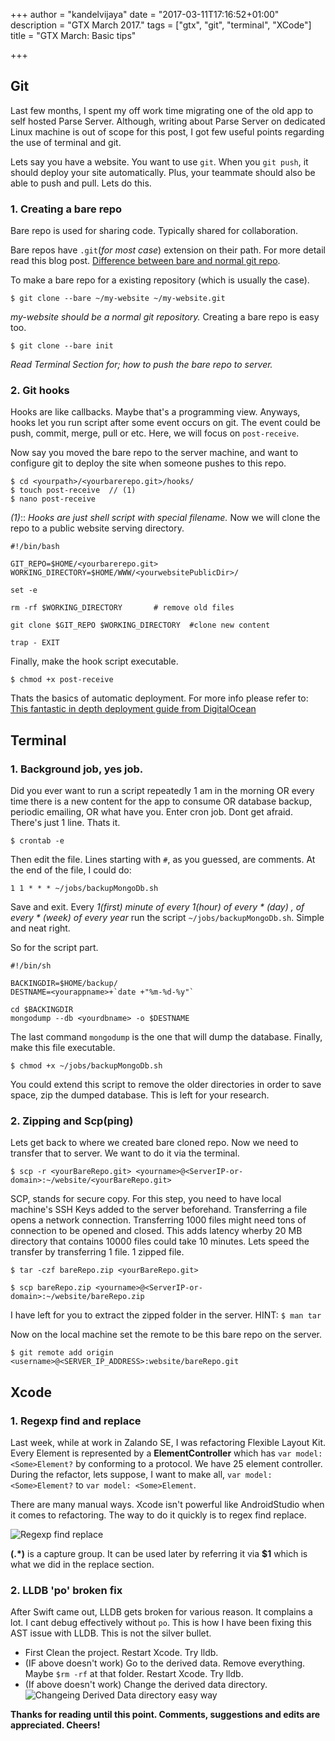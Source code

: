 +++
author = "kandelvijaya"
date = "2017-03-11T17:16:52+01:00"
description = "GTX March 2017."
tags = ["gtx", "git", "terminal", "XCode"]
title = "GTX March: Basic tips"

+++



## Git
Last few months, I spent my off work time migrating one of the old app to self hosted
Parse Server. Although, writing about Parse Server on dedicated Linux machine is out of scope for
this post, I got few useful points regarding the use of terminal and git.

Lets say you have a website. You want to use `git`. When you `git push`, it should
deploy your site automatically. Plus, your teammate should also be able to push and pull.
Lets do this.

### 1. Creating a bare repo
Bare repo is used for sharing code. Typically shared for collaboration.

Bare repos have `.git`(_for most case_) extension on their path. For more detail
    read this blog post. [Difference between bare and normal git repo](http://www.saintsjd.com/2011/01/what-is-a-bare-git-repository/).

To make a bare repo for a existing repository (which is usually the case).

```
$ git clone --bare ~/my-website ~/my-website.git
```

_my-website should be a normal git repository._
Creating a bare repo is easy too.

```
$ git clone --bare init
```
_Read Terminal Section for; how to push the bare repo to server._


### 2. Git hooks
Hooks are like callbacks. Maybe that's a programming view. Anyways, hooks let you run script after some event occurs on git. The event could be push, commit, merge, pull or etc. Here, we will focus on `post-receive`.

Now say you moved the bare repo to the server machine, and want to configure git to
deploy the site when someone pushes to this repo.
```
$ cd <yourpath>/<yourbarerepo.git>/hooks/
$ touch post-receive  // (1)
$ nano post-receive   
```
_(1)_:: _Hooks are just shell script with special filename._
Now we will clone the repo to a public website serving directory.
```
#!/bin/bash

GIT_REPO=$HOME/<yourbarerepo.git>
WORKING_DIRECTORY=$HOME/WWW/<yourwebsitePublicDir>/

set -e

rm -rf $WORKING_DIRECTORY       # remove old files

git clone $GIT_REPO $WORKING_DIRECTORY  #clone new content

trap - EXIT
```

Finally, make the hook script executable.
```
$ chmod +x post-receive
```

Thats the basics of automatic deployment. For more info please refer to:
[This fantastic in depth deployment guide from DigitalOcean](https://www.digitalocean.com/community/tutorials/how-to-deploy-a-hugo-site-to-production-with-git-hooks-on-ubuntu-14-04)

## Terminal
### 1. Background job, yes job.
Did you ever want to run a script repeatedly 1 am in the morning OR every time there is a new content for the app to consume OR database backup, periodic emailing, OR what have you. Enter cron job. Dont get afraid. There's just 1 line. Thats it.

```
$ crontab -e
```

Then edit the file. Lines starting with `#`, as you guessed, are comments.
At the end of the file, I could do:
```
1 1 * * * ~/jobs/backupMongoDb.sh
```

Save and exit. Every _1(first) minute of every 1(hour) of every * (day) , of every * (week) of every year_
 run the script `~/jobs/backupMongoDb.sh`. Simple and neat right.

So for the script part.
```
#!/bin/sh

BACKINGDIR=$HOME/backup/
DESTNAME=<yourappname>+`date +"%m-%d-%y"`

cd $BACKINGDIR
mongodump --db <yourdbname> -o $DESTNAME
```
The last command `mongodump` is the one that will dump the database. Finally, make this
file executable.

```
$ chmod +x ~/jobs/backupMongoDb.sh
```

You could extend this script to remove the older directories in order to save space, zip the dumped database. This is left for your research.

### 2. Zipping and Scp(ping)
Lets get back to where we created bare cloned repo. Now we need to transfer that to server.
We want to do it via the terminal.

```
$ scp -r <yourBareRepo.git> <yourname>@<ServerIP-or-domain>:~/website/<yourBareRepo.git>
```
SCP, stands for secure copy. For this step, you need to have local machine's SSH Keys added to
the server beforehand. Transferring a file opens a network connection. Transferring 1000 files might need tons of connection to be opened and closed. This adds latency wherby 20 MB directory that contains 10000 files could take 10 minutes. Lets speed the transfer by transferring 1 file. 1 zipped file.
```
$ tar -czf bareRepo.zip <yourBareRepo.git>

$ scp bareRepo.zip <yourname>@<ServerIP-or-domain>:~/website/bareRepo.zip
```
I have left for you to extract the zipped folder in the server. HINT: `$ man tar`

Now on the local machine set the remote to be this bare repo on the server.

```
$ git remote add origin <username>@<SERVER_IP_ADDRESS>:website/bareRepo.git
```


## Xcode
### 1. Regexp find and replace
Last week, while at work in Zalando SE, I was refactoring Flexible Layout Kit. Every Element is represented by a __ElementController__ which has `var model: <Some>Element?` by conforming to a protocol.
We have 25 element controller. During the refactor, lets suppose, I want to make all, `var model: <Some>Element?` to `var model: <Some>Element`.

There are many manual ways. Xcode isn't powerful like AndroidStudio when it comes to refactoring. The way to do it quickly is to regex find replace.

![Regexp find replace](/img/GTXMarch-Xcode-FindReplace.png)

__(.*)__ is a capture group. It can be used later by referring it via __$1__ which is what we did in the replace section.

### 2. LLDB 'po' broken fix
After Swift came out, LLDB gets broken for various reason. It complains a lot. I cant debug effectively without `po`. This is how I have been fixing this AST issue with LLDB. This is not the silver bullet.

- First Clean the project. Restart Xcode. Try lldb.
- (IF above doesn't work) Go to the derived data. Remove everything. Maybe `$rm -rf` at that folder. Restart Xcode. Try lldb.
- (If above doesn't work) Change the derived data directory. ![Changeing Derived Data directory easy way](/img/GTX-March-xcodeLLDB.jpg)

__Thanks for reading until this point. Comments, suggestions and edits are appreciated. Cheers!__
